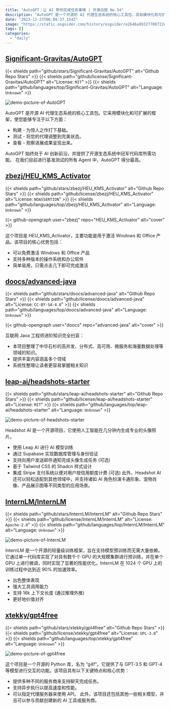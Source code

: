 ```yaml
---
title: "AutoGPT：让 AI 帮你完成任务事情 | 开源日报 No.54"
description: "AutoGPT 是一个开源的 AI 代理生态系统的核心工具包，具有模块化和可扩展的框架，让您能够轻松构建、测试和观察您的代理的进展。"
date: "2023-11-23T06:08:37.154Z"
image: "https://static.osguider.com/history/osguider/e2646a89327700722e2bc9f2d12f603b.png"
tags: []
categories:
  - "daily"
---
```


## [Significant-Gravitas/AutoGPT](https://github.com/Significant-Gravitas/AutoGPT)

{{< shields path="github/stars/Significant-Gravitas/AutoGPT" alt="Github Repo Stars" >}} {{< shields path="github/license/Significant-Gravitas/AutoGPT" alt="License: `MIT`" >}} {{< shields path="github/languages/top/Significant-Gravitas/AutoGPT" alt="Language: `Unknown`" >}}

![demo-picture-of-AutoGPT](https://static.osguider.com/history/2023/8f8310c11036b5a236b5bee6431a40b8.png)

AutoGPT 是开源 AI 代理生态系统的核心工具包。它采用模块化和可扩展的框架，使您能够专注于以下方面：

- 构建 - 为惊人之作打下基础。
- 测试 - 将您的代理调整到完美状态。
- 查看 - 观察进展成果呈现出来。

AutoGPT 始终处于 AI 创新前沿，并提供了开源生态系统中冠军代码库所需功能。
在我们目前进行基准测试的所有 Agent 中，AutoGPT 得分最高。

## [zbezj/HEU_KMS_Activator](https://github.com/zbezj/HEU_KMS_Activator)

{{< shields path="github/stars/zbezj/HEU_KMS_Activator" alt="Github Repo Stars" >}} {{< shields path="github/license/zbezj/HEU_KMS_Activator" alt="License: `NOASSERTION`" >}} {{< shields path="github/languages/top/zbezj/HEU_KMS_Activator" alt="Language: `Unknown`" >}}

{{< github-opengraph user="zbezj" repo="HEU_KMS_Activator" alt="cover" >}}

这个项目是 HEU_KMS_Activator，主要功能是用于激活 Windows 和 Office 产品。该项目的核心优势包括：

- 可以免费激活 Windows 和 Office 产品
- 支持多种版本的操作系统和办公软件
- 简单易用，只需点击几下即可完成激活

## [doocs/advanced-java](https://github.com/doocs/advanced-java)

{{< shields path="github/stars/doocs/advanced-java" alt="Github Repo Stars" >}} {{< shields path="github/license/doocs/advanced-java" alt="License: `CC-BY-SA-4.0`" >}} {{< shields path="github/languages/top/doocs/advanced-java" alt="Language: `Unknown`" >}}

{{< github-opengraph user="doocs" repo="advanced-java" alt="cover" >}}

互联网 Java 工程师进阶知识完全扫盲：

- 本项目整理了中华石杉的高并发、分布式、高可用、微服务和海量数据处理等领域的知识。
- 提供丰富内容涵盖多个领域
- 系统性整理让读者更容易掌握相关知识

## [leap-ai/headshots-starter](https://github.com/leap-ai/headshots-starter)

{{< shields path="github/stars/leap-ai/headshots-starter" alt="Github Repo Stars" >}} {{< shields path="github/license/leap-ai/headshots-starter" alt="License: `MIT`" >}} {{< shields path="github/languages/top/leap-ai/headshots-starter" alt="Language: `Unknown`" >}}

![demo-picture-of-headshots-starter](https://static.osguider.com/history/osguider/f4ab568659bc89d4c0cdab9f2f8bbe7f.png)

Headshot AI 是一个开源项目，它使用人工智能在几分钟内生成专业的头像照片。

- 使用 Leap AI 进行 AI 模型训练
- 通过 Supabase 实现数据库管理与身份验证
- 支持向用户发送邮件通知完成头像生成任务 (可选)
- 基于 Tailwind CSS 的 Shadcn 样式设计
- 集成 Stripe 支付系统以便对用户按信用额度计费 (可选)
此外，Headshot AI 还可以轻松适配到其他领域中，并支持诸如 AI 角色扮演卡通形象、宠物肖像、产品展示图等不同类型的应用场景。

## [InternLM/InternLM](https://github.com/InternLM/InternLM)

{{< shields path="github/stars/InternLM/InternLM" alt="Github Repo Stars" >}} {{< shields path="github/license/InternLM/InternLM" alt="License: `Apache-2.0`" >}} {{< shields path="github/languages/top/InternLM/InternLM" alt="Language: `Unknown`" >}}

![demo-picture-of-InternLM](https://static.osguider.com/history/osguider/960e11b0e39ab60793a356bcc47d62b5.jpeg)

InternLM 是一个开源的轻量级训练框架，旨在支持模型预训练而无需大量依赖。它通过单一代码库实现了对具有数千个 GPU 的大规模集群进行预训练，并在单个 GPU 上进行微调，同时实现了显著的性能优化。InternLM 在 1024 个 GPU 上的训练过程中达到近 90% 的加速效率。

- 出色整体表现
- 强大工具调用能力
- 支持 16k 上下文长度 (通过推理外推)
- 更好地价值对齐

## [xtekky/gpt4free](https://github.com/xtekky/gpt4free)

{{< shields path="github/stars/xtekky/gpt4free" alt="Github Repo Stars" >}} {{< shields path="github/license/xtekky/gpt4free" alt="License: `GPL-3.0`" >}} {{< shields path="github/languages/top/xtekky/gpt4free" alt="Language: `Unknown`" >}}

![demo-picture-of-gpt4free](https://static.osguider.com/history/osguider/7e57f44426ee04708e45f6db9d1a2e1f.png)

这个项目是一个开源的 Python 库，名为 “g4f”。它提供了与 GPT-3.5 和 GPT-4 等模型进行交互的功能。该项目具有以下关键特点和核心优势：

- 提供多种不同的服务商来支持聊天完成任务。
- 支持异步执行以提高速度和性能。
- 可以指定代理服务器来使用 API。
此外，该项目还包括其他一些相关模型，并且可以参与贡献创建新的 AI 工具或服务商。
